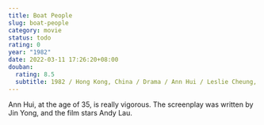 ```yaml
---
title: Boat People
slug: boat-people
category: movie
status: todo
rating: 0
year: "1982"
date: 2022-03-11 17:26:20+08:00
douban:
  rating: 8.5
  subtitle: 1982 / Hong Kong, China / Drama / Ann Hui / Leslie Cheung, Cora Miao
---
```


Ann Hui, at the age of 35, is really vigorous. The screenplay was written by Jin Yong, and the film stars Andy Lau.
